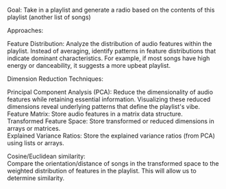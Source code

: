 Goal: Take in a playlist and generate a radio based on the contents of this playlist (another list of songs)

Approaches:

Feature Distribution: Analyze the distribution of audio features within the playlist. Instead of averaging, identify patterns in feature distributions that indicate dominant characteristics. For example, if most songs have high energy or danceability, it suggests a more upbeat playlist.

Dimension Reduction Techniques:         

Principal Component Analysis (PCA): Reduce the dimensionality of audio features while retaining essential information. Visualizing these reduced dimensions reveal underlying patterns that define the playlist's vibe.  
Feature Matrix: Store audio features in a matrix data structure.  
Transformed Feature Space: Store transformed or reduced dimensions in arrays or matrices.  
Explained Variance Ratios: Store the explained variance ratios (from PCA) using lists or arrays.  

Cosine/Euclidean similarity:  
Compare the orientation/distance of songs in the transformed space to the weighted distribution of features in the playlist. This will allow us to determine similarity.
    
